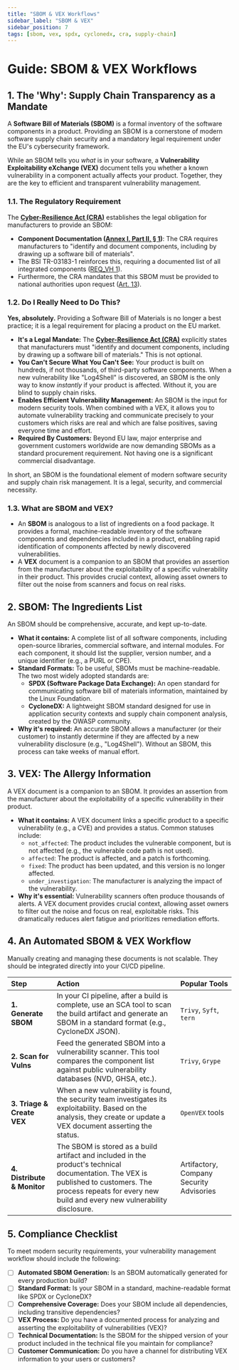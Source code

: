 ```yaml
---
title: "SBOM & VEX Workflows"
sidebar_label: "SBOM & VEX"
sidebar_position: 7
tags: [sbom, vex, spdx, cyclonedx, cra, supply-chain]
---
```

# Guide: SBOM & VEX Workflows

## 1. The 'Why': Supply Chain Transparency as a Mandate

A **Software Bill of Materials (SBOM)** is a formal inventory of the software components in a product. Providing an SBOM is a cornerstone of modern software supply chain security and a mandatory legal requirement under the EU's cybersecurity framework.

While an SBOM tells you *what* is in your software, a **Vulnerability Exploitability eXchange (VEX)** document tells you whether a known vulnerability in a component actually affects your product. Together, they are the key to efficient and transparent vulnerability management.

### 1.1. The Regulatory Requirement

The **[Cyber-Resilience Act (CRA)](./../../standards/eu/cra-overview.md)** establishes the legal obligation for manufacturers to provide an SBOM:

-   **Component Documentation ([Annex I, Part II, § 1][cra_annexI])**: The CRA requires manufacturers to "identify and document components, including by drawing up a software bill of materials".
-   The BSI TR-03183-1 reinforces this, requiring a documented list of all integrated components ([REQ_VH 1][bsi_tr_03183_p1]).
-   Furthermore, the CRA mandates that this SBOM must be provided to national authorities upon request ([Art. 13][cra_art13]).

### 1.2. Do I Really Need to Do This?

**Yes, absolutely.** Providing a Software Bill of Materials is no longer a best practice; it is a legal requirement for placing a product on the EU market.

-   **It's a Legal Mandate:** The **[Cyber-Resilience Act (CRA)](../../standards/eu/cra-overview.md)** explicitly states that manufacturers must "identify and document components, including by drawing up a software bill of materials." This is not optional.
-   **You Can't Secure What You Can't See:** Your product is built on hundreds, if not thousands, of third-party software components. When a new vulnerability like "Log4Shell" is discovered, an SBOM is the only way to know *instantly* if your product is affected. Without it, you are blind to supply chain risks.
-   **Enables Efficient Vulnerability Management:** An SBOM is the input for modern security tools. When combined with a VEX, it allows you to automate vulnerability tracking and communicate precisely to your customers which risks are real and which are false positives, saving everyone time and effort.
-   **Required By Customers:** Beyond EU law, major enterprise and government customers worldwide are now demanding SBOMs as a standard procurement requirement. Not having one is a significant commercial disadvantage.

In short, an SBOM is the foundational element of modern software security and supply chain risk management. It is a legal, security, and commercial necessity.

### 1.3. What are SBOM and VEX?

-   An **SBOM** is analogous to a list of ingredients on a food package. It provides a formal, machine-readable inventory of the software components and dependencies included in a product, enabling rapid identification of components affected by newly discovered vulnerabilities.
-   A **VEX** document is a companion to an SBOM that provides an assertion from the manufacturer about the exploitability of a specific vulnerability in their product. This provides crucial context, allowing asset owners to filter out the noise from scanners and focus on real risks.

## 2. SBOM: The Ingredients List

An SBOM should be comprehensive, accurate, and kept up-to-date.

-   **What it contains:** A complete list of all software components, including open-source libraries, commercial software, and internal modules. For each component, it should list the supplier, version number, and a unique identifier (e.g., a PURL or CPE).
-   **Standard Formats:** To be useful, SBOMs must be machine-readable. The two most widely adopted standards are:
    -   **SPDX (Software Package Data Exchange):** An open standard for communicating software bill of materials information, maintained by the Linux Foundation.
    -   **CycloneDX:** A lightweight SBOM standard designed for use in application security contexts and supply chain component analysis, created by the OWASP community.
-   **Why it's required:** An accurate SBOM allows a manufacturer (or their customer) to instantly determine if they are affected by a new vulnerability disclosure (e.g., "Log4Shell"). Without an SBOM, this process can take weeks of manual effort.

## 3. VEX: The Allergy Information

A VEX document is a companion to an SBOM. It provides an assertion from the manufacturer about the exploitability of a specific vulnerability in their product.

-   **What it contains:** A VEX document links a specific product to a specific vulnerability (e.g., a CVE) and provides a status. Common statuses include:
    -   `not_affected`: The product includes the vulnerable component, but is not affected (e.g., the vulnerable code path is not used).
    -   `affected`: The product is affected, and a patch is forthcoming.
    -   `fixed`: The product has been updated, and this version is no longer affected.
    -   `under_investigation`: The manufacturer is analyzing the impact of the vulnerability.
-   **Why it's essential:** Vulnerability scanners often produce thousands of alerts. A VEX document provides crucial context, allowing asset owners to filter out the noise and focus on real, exploitable risks. This dramatically reduces alert fatigue and prioritizes remediation efforts.

## 4. An Automated SBOM & VEX Workflow

Manually creating and managing these documents is not scalable. They should be integrated directly into your CI/CD pipeline.

| Step | Action | Popular Tools |
| :--- | :--- | :--- |
| **1. Generate SBOM** | In your CI pipeline, after a build is complete, use an SCA tool to scan the build artifact and generate an SBOM in a standard format (e.g., CycloneDX JSON). | `Trivy`, `Syft`, `tern` |
| **2. Scan for Vulns** | Feed the generated SBOM into a vulnerability scanner. This tool compares the component list against public vulnerability databases (NVD, GHSA, etc.). | `Trivy`, `Grype` |
| **3. Triage & Create VEX** | When a new vulnerability is found, the security team investigates its exploitability. Based on the analysis, they create or update a VEX document asserting the status. | `OpenVEX` tools |
| **4. Distribute & Monitor** | The SBOM is stored as a build artifact and included in the product's technical documentation. The VEX is published to customers. The process repeats for every new build and every new vulnerability disclosure. | Artifactory, Company Security Advisories |

## 5. Compliance Checklist

To meet modern security requirements, your vulnerability management workflow should include the following:

- [ ] **Automated SBOM Generation:** Is an SBOM automatically generated for every production build?
- [ ] **Standard Format:** Is your SBOM in a standard, machine-readable format like SPDX or CycloneDX?
- [ ] **Comprehensive Coverage:** Does your SBOM include all dependencies, including transitive dependencies?
- [ ] **VEX Process:** Do you have a documented process for analyzing and asserting the exploitability of vulnerabilities (VEX)?
- [ ] **Technical Documentation:** Is the SBOM for the shipped version of your product included in the technical file you maintain for compliance?
- [ ] **Customer Communication:** Do you have a channel for distributing VEX information to your users or customers?

<!-- Citations -->
[cra_art13]: https://eur-lex.europa.eu/legal-content/EN/TXT/?uri=CELEX:02024R2847-20241120#art_13 "CRA Article 13 – Obligations of manufacturers"
[cra_annexI]: https://eur-lex.europa.eu/legal-content/EN/TXT/?uri=CELEX:02024R2847-20241120#anx_I "CRA Annex I – Essential cybersecurity requirements"
[bsi_tr_03183_p1]: https://www.bsi.bund.de/SharedDocs/Downloads/EN/BSI/Publications/TechGuidelines/TR03183/BSI-TR-03183-1-0_9_0.pdf "BSI TR-03183 Part 1: General requirements"
